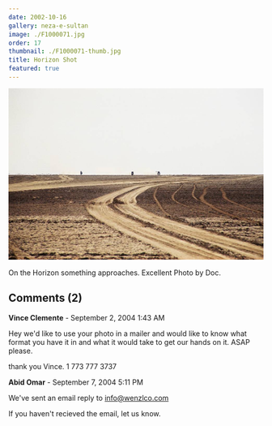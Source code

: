 ```yaml
---
date: 2002-10-16
gallery: neza-e-sultan
image: ./F1000071.jpg
order: 17
thumbnail: ./F1000071-thumb.jpg
title: Horizon Shot
featured: true
---
```


![Horizon Shot](./F1000071.jpg)

On the Horizon something approaches. Excellent Photo by Doc.

<div id="comments">

## Comments (2)

<div id="comment">

**Vince Clemente** - September  2, 2004  1:43 AM

Hey we'd like to use your photo in a mailer and would like to know what format you have it in and what it would take to get our hands on it. ASAP please.

thank you
Vince.
1 773 777 3737

</div>

<div id="comment">

**Abid Omar** - September  7, 2004  5:11 PM

We've sent an email reply to info@wenzlco.com

If you haven't recieved the email, let us know.

</div>

</div>